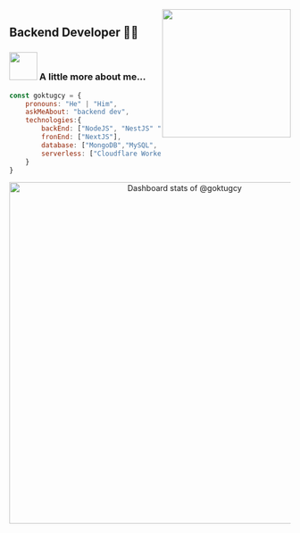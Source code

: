 <img align='right' src="https://user-images.githubusercontent.com/1227930/95412761-47bad580-095c-11eb-8970-14368cd6653a.gif" width="230">

## Backend Developer 👨‍💻


### <img src="https://media.giphy.com/media/VgCDAzcKvsR6OM0uWg/giphy.gif" width="50"> A little more about me...  

```javascript
const goktugcy = {
    pronouns: "He" | "Him",
    askMeAbout: "backend dev",
    technologies:{
        backEnd: ["NodeJS", "NestJS" "Express", "Hono", "PHP",  "Laravel"],
        fronEnd: ["NextJS"],
        database: ["MongoDB","MySQL", "PostgreSQL", "Supabase"],
        serverless: ["Cloudflare Worker", "AWS Lambda"],
    }
}
```
<a href="https://next.ossinsight.io/widgets/official/compose-user-dashboard-stats?user_id=17319750" target="_blank" style="display: block" align="center">
  <picture>
    <source media="(prefers-color-scheme: dark)" srcset="https://next.ossinsight.io/widgets/official/compose-user-dashboard-stats/thumbnail.png?user_id=17319750&image_size=auto&color_scheme=dark" width="612" height="auto">
    <img alt="Dashboard stats of @goktugcy" src="https://next.ossinsight.io/widgets/official/compose-user-dashboard-stats/thumbnail.png?user_id=17319750&image_size=auto&color_scheme=light" width="612" height="auto">
  </picture>
</a>
